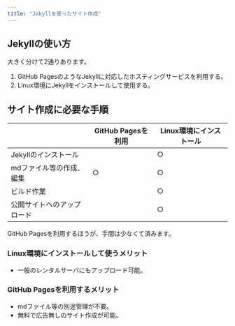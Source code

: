 ```yaml
---
title: "Jekyllを使ったサイト作成"
---
```


## Jekyllの使い方

大きく分けて2通りあります。

1. GitHub PagesのようなJekyllに対応したホスティングサービスを利用する。
1. Linux環境にJekyllをインストールして使用する。

## サイト作成に必要な手順

||GitHub Pagesを利用|Linux環境にインストール|
|---|---|---|
|Jekyllのインストール||○|
|mdファイル等の作成、編集|○|○|
|ビルド作業||○|
|公開サイトへのアップロード||○|

GitHub Pagesを利用するほうが、手間は少なくて済みます。

### Linux環境にインストールして使うメリット

- 一般のレンタルサーバにもアップロード可能。

### GitHub Pagesを利用するメリット

- mdファイル等の別途管理が不要。
- 無料で広告無しのサイト作成が可能。



